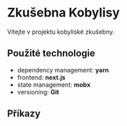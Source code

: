# Zkušebna Kobylisy
Vítejte v projektu kobyliské zkušebny.

## Použité technologie
- dependency management: **yarn**
- frontend: **next.js**
- state management: **mobx**
- versioning: **Git**

## Příkazy

